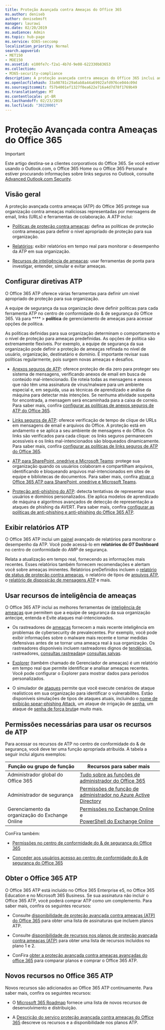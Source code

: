 ```yaml
---
title: Proteção Avançada contra Ameaças do Office 365
ms.author: deniseb
author: denisebmsft
manager: laurawi
ms.date: 02/20/2019
ms.audience: Admin
ms.topic: hub-page
ms.service: O365-seccomp
localization_priority: Normal
search.appverid:
- MET150
- MOE150
ms.assetid: e100fe7c-f2a1-4b7d-9e08-622330b83653
ms.collection:
- M365-security-compliance
description: A proteção avançada contra ameaças do Office 365 inclui anexos seguros, links seguros, ferramentas anti-phishing avançadas, ferramentas de relatórios e recursos de inteligência de ameaças.
ms.openlocfilehash: 33a98781c29a6ab8a44a69922afd976ce044c09d
ms.sourcegitcommit: f57b4001ef1327f0ea622e716a4d7d78f1769b49
ms.translationtype: MT
ms.contentlocale: pt-BR
ms.lasthandoff: 02/23/2019
ms.locfileid: "30220001"
---
```

# <a name="office-365-advanced-threat-protection"></a>Proteção Avançada contra Ameaças do Office 365

> [!IMPORTANT]
> Este artigo destina-se a clientes corporativos do Office 365. Se você estiver usando o Outlook.com, o Office 365 Home ou o Office 365 Personal e estiver procurando informações sobre links seguros no Outlook, consulte [Advanced Outlook.com Security](https://support.office.com/article/advanced-outlook-com-security-for-office-365-subscribers-882d2243-eab9-4545-a58a-b36fee4a46e2).

## <a name="overview"></a>Visão geral

A proteção avançada contra ameaças (ATP) do Office 365 protege sua organização contra ameaças maliciosas representadas por mensagens de email, links (URLs) e ferramentas de colaboração. A ATP inclui:

- [Políticas de proteção contra ameaças](#configure-atp-policies): defina as políticas de proteção contra ameaças para definir o nível apropriado de proteção para sua organização. 

- [Relatórios](#view-atp-reports): exibir relatórios em tempo real para monitorar o desempenho da ATP em sua organização. 

- [Recursos de inteligência de ameaças](#utilize-threat-intelligence-capabilities): usar ferramentas de ponta para investigar, entender, simular e evitar ameaças. 
 

## <a name="configure-atp-policies"></a>Configurar diretivas ATP

O Office 365 ATP oferece várias ferramentas para definir um nível apropriado de proteção para sua organização. 

A equipe de segurança da sua organização deve definir políticas para cada ferramenta ATP no centro de conformidade do & de segurança do Office 365. Vá para **** > **política** de gerenciamento de ameaças para acessar opções de política. 

As políticas definidas para sua organização determinam o comportamento e o nível de proteção para ameaças predefinidas. As opções de política são extremamente flexíveis. Por exemplo, a equipe de segurança da sua organização pode definir a proteção de ameaças refinada no nível de usuário, organização, destinatário e domínio. É importante revisar suas políticas regularmente, pois surgem novas ameaças e desafios.  

- [Anexos seguros de ATP](atp-safe-attachments.md): oferece proteção de dia zero para proteger seu sistema de mensagens, verificando anexos de email em busca de conteúdo mal-intencionado. Ele roteia todas as mensagens e anexos que não têm uma assinatura de vírus/malware para um ambiente especial e, em seguida, usa as técnicas de aprendizado e análise da máquina para detectar más intenções. Se nenhuma atividade suspeita for encontrada, a mensagem será encaminhada para a caixa de correio. Para saber mais, confira [configurar as políticas de anexos seguros de ATP do Office 365](set-up-atp-safe-attachments-policies.md).

- [Links seguros de ATP](atp-safe-links.md): oferece verificação de tempo de clique de URLs em mensagens de email e arquivos do Office. A proteção está em andamento e se aplica a seu ambiente de mensagens e do Office. Os links são verificados para cada clique: os links seguros permanecem acessíveis e os links mal-intencionados são bloqueados dinamicamente. Para saber mais, confira [configurar as políticas de links seguros de ATP do Office 365](https://docs.microsoft.com/en-us/office365/securitycompliance/set-up-atp-safe-links-policies). 

- [ATP para SharePoint, onedrive e Microsoft Teams](atp-for-spo-odb-and-teams.md): protege sua organização quando os usuários colaboram e compartilham arquivos, identificando e bloqueando arquivos mal-intencionados em sites de equipe e bibliotecas de documentos. Para saber mais, confira [ativar o Office 365 ATP para SharePoint, onedrive e Microsoft Teams](turn-on-atp-for-spo-odb-and-teams.md). 

- [Proteção anti-phishing do ATP](atp-anti-phishing.md): detecta tentativas de representar seus usuários e domínios personalizados. Ele aplica modelos de aprendizado de máquina e algoritmos avançados de detecção de representação a ataques de phishing da AVERT. Para saber mais, confira [configurar as políticas de anti-phishing e anti-phishing do Office 365 ATP](set-up-anti-phishing-policies.md).

## <a name="view-atp-reports"></a>Exibir relatórios ATP

O Office 365 ATP inclui um [painel](view-reports-for-atp.md) avançado de relatórios para monitorar o desempenho da ATP. Você pode acessá-lo em **relatórios do _GT_ Dashboard** no centro de conformidade do _AMP_ de segurança. 

Relata a atualização em tempo real, fornecendo as informações mais recentes. Esses relatórios também fornecem recomendações e alertam você sobre ameaças iminentes. Relatórios preDefinidos incluem o [relatório de status de proteção contra ameaças](view-reports-for-atp.md#threat-protection-status-report), o relatório de tipos de [arquivos ATP](view-reports-for-atp.md#atp-file-types-report), o [relatório de disposição de mensagens ATP](view-reports-for-atp.md#atp-message-disposition-report) e mais. 

## <a name="utilize-threat-intelligence-capabilities"></a>Usar recursos de inteligência de ameaças

O Office 365 ATP inclui as melhores ferramentas de [inteligência de ameaças](office-365-ti.md) que permitem que a equipe de segurança da sua organização antecipe, entenda e Evite ataques mal-intencionados. 

- Os rastreadores de [ameaças](threat-trackers.md) fornecem a mais recente inteligência em problemas de cybersecurity de prevalecentes. Por exemplo, você pode exibir informações sobre o malware mais recente e tomar medidas defensivas antes de se tornar uma ameaça real à sua organização. Os rastreadores disponíveis [](threat-trackers.md#noteworthy-trackers)incluem rastreadores dignos de [tendências](threat-trackers.md#trending-trackers), rastreadores, [consultas rastreadas](threat-trackers.md#tracked-queries)e [consultas salvas](threat-trackers.md#saved-queries).

- [Explorer](use-explorer-in-security-and-compliance.md) (também chamado de Gerenciador de ameaças) é um relatório em tempo real que permite identificar e analisar ameaças recentes. Você pode configurar o Explorer para mostrar dados para períodos personalizados.

- O simulador de [ataques](attack-simulator.md) permite que você execute cenários de ataque realísticos em sua organização para identificar o vulnerabilites. Estão disponíveis simulações de tipos de ataques atuais, incluindo o [nome de exibição spear-phishing Attack](attack-simulator.md#display-name-spear-phishing-attack), um ataque de irrigação de [senha](attack-simulator.md#password-spray-attack), um ataque de [senha de força bruta](attack-simulator.md#brute-force-password-attack)e muito mais.
    
## <a name="permissions-required-to-use-atp-features"></a>Permissões necessárias para usar os recursos de ATP

Para acessar os recursos de ATP no centro de conformidade do & de segurança, você deve ter uma função apropriada atribuída. A tabela a seguir inclui alguns exemplos:

|Função ou grupo de função  |Recursos para saber mais  |
|---------|---------|
|Administrador global do Office 365 |[Tudo sobre as funções de administrador do Office 365](https://docs.microsoft.com/office365/admin/add-users/about-admin-roles)|
|Administrador de segurança |[Permissões de função de administrador no Azure Active Directory](https://docs.microsoft.com/en-us/azure/active-directory/users-groups-roles/directory-assign-admin-roles)|
|Gerenciamento da organização do Exchange Online |[Permissões no Exchange Online](https://docs.microsoft.com/en-us/exchange/permissions-exo/permissions-exo) <br> e <br> [PowerShell do Exchange Online](https://docs.microsoft.com/powershell/exchange/exchange-online/exchange-online-powershell?view=exchange-ps)|

ConFira também:
- [Permissões no centro de conformidade do & de segurança do Office 365](permissions-in-the-security-and-compliance-center.md) 

- [Conceder aos usuários acesso ao centro de conformidade do & de segurança do Office 365](grant-access-to-the-security-and-compliance-center.md)

## <a name="get-office-365-atp"></a>Obter o Office 365 ATP

O Office 365 ATP está incluído no Office 365 Enterprise e5, no Office 365 Education e no Microsoft 365 Business. Se sua assinatura não incluir o Office 365 ATP, você poderá comprar ATP como um complemento. Para saber mais, confira os seguintes recursos:

- Consulte [disponibilidade de proteção avançada contra ameaças (ATP) do Office 365](https://docs.microsoft.com/office365/servicedescriptions/office-365-advanced-threat-protection-service-description#office-365-advanced-threat-protection-atp-availability) para obter uma lista de assinaturas que incluem planos ATP.

- Consulte [disponibilidade de recursos nos planos de proteção avançada contra ameaças (ATP)](https://docs.microsoft.com/office365/servicedescriptions/office-365-advanced-threat-protection-service-description#feature-availability-across-advanced-threat-protection-atp-plans) para obter uma lista de recursos incluídos no plano 1 e 2.

- ConFira [obter a proteção avançada contra ameaças avançadas do office 365](https://products.office.com/exchange/advance-threat-protection#pmg-allup-content) para comparar planos e comprar o Office 365 ATP.

## <a name="new-features-in-office-365-atp"></a>Novos recursos no Office 365 ATP

Novos recursos são adicionados ao Office 365 ATP continuamente. Para saber mais, confira os seguintes recursos:

- O [Microsoft 365 Roadmap](https://www.microsoft.com/microsoft-365/roadmap?filters=&searchterms=advanced%2Cthreat%2Cprotection) fornece uma lista de novos recursos de desenvolvimento e distribuição.

- A [Descrição do serviço proteção avançada contra ameaças do Office 365](https://docs.microsoft.com/en-us/office365/servicedescriptions/office-365-advanced-threat-protection-service-description#whats-new-in-office-365-advanced-threat-protection-atp) descreve os recursos e a disponibilidade nos planos ATP.
